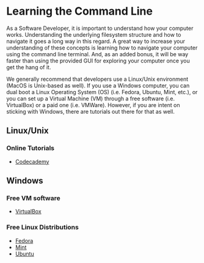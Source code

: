 # Learning the Command Line

As a Software Developer, it is important to understand how your computer works.  Understanding the underlying filesystem structure and how to navigate it goes a long way in this regard.  A great way to increase your understanding of these concepts is learning how to navigate your computer using the command line terminal. And, as an added bonus, it will be way faster than using the provided GUI for exploring your computer once you get the hang of it.

We generally recommend that developers use a Linux/Unix environment (MacOS is Unix-based as well).  If you use a Windows computer, you can dual boot a Linux Operating System (OS) (i.e. Fedora, Ubuntu, Mint, etc.), or you can set up a Virtual Machine (VM) through a free software (i.e. VirtualBox) or a paid one (i.e. VMWare).  However, if you are intent on sticking with Windows, there are tutorials out there for that as well.


## Linux/Unix

### Online Tutorials
* [Codecademy](https://www.codecademy.com/learn/learn-the-command-line)

## Windows

### Free VM software
* [VirtualBox](https://www.virtualbox.org/wiki)

### Free Linux Distributions
* [Fedora](https://getfedora.org/en/workstation/)
* [Mint](https://linuxmint.com/)
* [Ubuntu](https://www.ubuntu.com/desktop)
